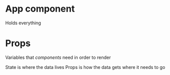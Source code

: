 # App component 

Holds everything 

# Props

Variables that *components* need in order to render

State is where the data lives
Props is how the data gets where it needs to go 